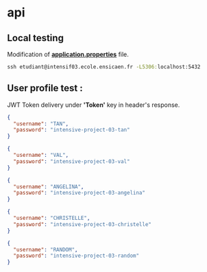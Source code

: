 # api

## Local testing

Modification of [**application.properties**](src/main/resources/application.properties) file.

```cmd
ssh etudiant@intensif03.ecole.ensicaen.fr -L5306:localhost:5432
```

## User profile test :

JWT Token delivery under **'Token'** key in header's response.

```json
{
  "username": "TAN",
  "password": "intensive-project-03-tan"
}
```

```json
{
  "username": "VAL",
  "password": "intensive-project-03-val"
}
```

```json
{
  "username": "ANGELINA",
  "password": "intensive-project-03-angelina"
}
```

```json
{
  "username": "CHRISTELLE",
  "password": "intensive-project-03-christelle"
}
```

```json
{
  "username": "RANDOM",
  "password": "intensive-project-03-random"
}
```